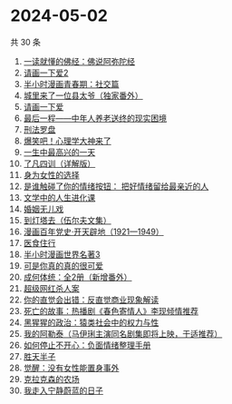 # 2024-05-02

共 30 条

<!-- BEGIN WEREAD -->
<!-- 最后更新时间 2024-05-02 20:01:33 +0800 -->
1. [一读就懂的佛经：佛说阿弥陀经](https://weread.qq.com/web/bookDetail/ab832510813ab8b1dg014fbe)
1. [请画一下爱2](https://weread.qq.com/web/bookDetail/64332740813ab8c3dg013f89)
1. [半小时漫画青春期：社交篇](https://weread.qq.com/web/bookDetail/43532df0813ab8bdcg012734)
1. [城里来了一位县太爷（独家番外）](https://weread.qq.com/web/bookDetail/80332370813ab8c1dg011b1e)
1. [请画一下爱](https://weread.qq.com/web/bookDetail/6e8327f0813ab6b1bg014d38)
1. [最后一程——中年人养老送终的现实困境](https://weread.qq.com/web/bookDetail/aa0326e0813ab8bc8g016d55)
1. [刑法罗盘](https://weread.qq.com/web/bookDetail/7e732cb0813ab6e29g018f8a)
1. [爆笑吧！心理学大神来了](https://weread.qq.com/web/bookDetail/133327c071e745231336a6f)
1. [一生中最高兴的一天](https://weread.qq.com/web/bookDetail/06232610718048ed062d285)
1. [了凡四训（详解版）](https://weread.qq.com/web/bookDetail/e3532ed0718f96e3e355fdc)
1. [身为女性的选择](https://weread.qq.com/web/bookDetail/20a32910813ab7a76g012e28)
1. [是谁触碰了你的情绪按钮： 把好情绪留给最亲近的人](https://weread.qq.com/web/bookDetail/fb5323a0724b1404fb528b4)
1. [文学中的人生进化课](https://weread.qq.com/web/bookDetail/60532fe0813ab7dc3g0127f3)
1. [婚姻无儿戏](https://weread.qq.com/web/bookDetail/84532030813ab8c11g01314c)
1. [到灯塔去（伍尔夫文集）](https://weread.qq.com/web/bookDetail/7f432db0813ab7761g010921)
1. [漫画百年党史·开天辟地（1921—1949）](https://weread.qq.com/web/bookDetail/b5d326b0726de918b5d7d60)
1. [医食住行](https://weread.qq.com/web/bookDetail/07032d00813ab8b08g014691)
1. [半小时漫画世界名著3](https://weread.qq.com/web/bookDetail/d4a32840813ab777dg011f08)
1. [可是你真的真的很可爱](https://weread.qq.com/web/bookDetail/c75322b072323ea5c7580fe)
1. [成何体统：全2册（新增番外）](https://weread.qq.com/web/bookDetail/e19325a0813ab6fefg010a1c)
1. [超级网红杀人案](https://weread.qq.com/web/bookDetail/2fa32850813ab8c09g0123d5)
1. [你的直觉会出错：反直觉商业现象解读](https://weread.qq.com/web/bookDetail/3c832650813ab8c1fg012f67)
1. [死亡的故事：热播剧《春色寄情人》李现倾情推荐](https://weread.qq.com/web/bookDetail/bdb32e80718032d7bdbf5d8)
1. [黑猩猩的政治：猿类社会中的权力与性](https://weread.qq.com/web/bookDetail/385320307293e8f538550c2)
1. [我的阿勒泰（马伊琍主演同名剧集即将上映，于适推荐）](https://weread.qq.com/web/bookDetail/6e732140813ab6e60g013caf)
1. [如何停止不开心：负面情绪整理手册](https://weread.qq.com/web/bookDetail/d3e326d0813ab8b0cg017513)
1. [胜天半子](https://weread.qq.com/web/bookDetail/7cc323f0813ab8a7eg0193ea)
1. [觉醒：没有女性能置身事外](https://weread.qq.com/web/bookDetail/c6a32210813ab8c07g011e08)
1. [克拉克森的农场](https://weread.qq.com/web/bookDetail/c2032d00813ab7a01g0107c8)
1. [我走入宁静蔚蓝的日子](https://weread.qq.com/web/bookDetail/e2a32300813ab8a09g0129cf)
<!-- END WEREAD -->